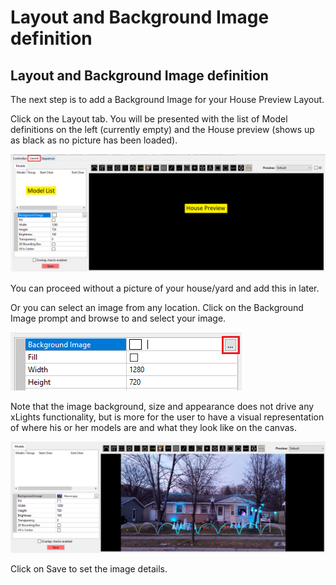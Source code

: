 # Layout and Background Image definition

## Layout and Background Image definition

The next step is to add a Background Image for your House Preview Layout.

Click on the Layout tab. You will be presented with the list of Model definitions on the left (currently empty) and the House preview (shows up as black as no picture has been loaded).

![](<../../.gitbook/assets/image (836).png>)

You can proceed without a picture of your house/yard and add this in later.

Or you can select an image from any location. Click on the Background Image prompt and browse to and select your image.

![](<../../.gitbook/assets/image (177).png>)

Note that the image background, size and appearance does not drive any xLights functionality, but is more for the user to have a visual representation of where his or her models are and what they look like on the canvas.

![](<../../.gitbook/assets/image (84).png>)

Click on Save to set the image details.
